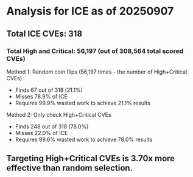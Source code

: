 # Analysis for ICE as of 20250907

## Total ICE CVEs: 318
### Total High and Critical: 56,197 (out of 308,564 total scored CVEs)

Method 1: Random coin flips (56,197 times - the number of High+Critical CVEs)
  - Finds 67 out of 318 (21.1%)
  - Misses 78.9% of ICE
  - Requires 99.9% wasted work to achieve 21.1% results

Method 2: Only check High+Critical CVEs
  - Finds 248 out of 318 (78.0%)
  - Misses 22.0% of ICE
  - Requires 99.6% wasted work to achieve 78.0% results

## Targeting High+Critical CVEs is 3.70x more effective than random selection.
